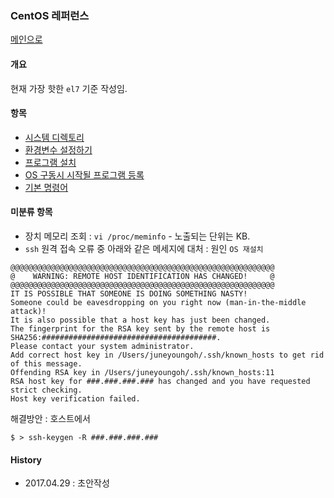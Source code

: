 ### CentOS 레퍼런스

[메인으로](https://github.com/juneyoung/DEV-INFOS)

#### 개요
현재 가장 핫한 `el7` 기준 작성임.

#### 항목
- [시스템 디렉토리]()
- [환경변수 설정하기](https://github.com/juneyoung/DEV-INFOS/blob/master/CentOS/system/env.md)
- [프로그램 설치](https://github.com/juneyoung/DEV-INFOS/blob/master/CentOS/program/program.md)
- [OS 구동시 시작될 프로그램 등록](https://github.com/juneyoung/DEV-INFOS/blob/master/CentOS/system/boot.md)
- [기본 명령어](https://github.com/juneyoung/DEV-INFOS/blob/master/CentOS/cli/README.md)

#### 미분류 항목
- 장치 메모리 조회 : `vi /proc/meminfo` - 노출되는 단위는 KB.
- `ssh` 원격 접속 오류 중 아래와 같은 메세지에 대처 : 원인 `OS 재설치`
```
@@@@@@@@@@@@@@@@@@@@@@@@@@@@@@@@@@@@@@@@@@@@@@@@@@@@@@@@@@@
@    WARNING: REMOTE HOST IDENTIFICATION HAS CHANGED!     @
@@@@@@@@@@@@@@@@@@@@@@@@@@@@@@@@@@@@@@@@@@@@@@@@@@@@@@@@@@@
IT IS POSSIBLE THAT SOMEONE IS DOING SOMETHING NASTY!
Someone could be eavesdropping on you right now (man-in-the-middle attack)!
It is also possible that a host key has just been changed.
The fingerprint for the RSA key sent by the remote host is
SHA256:#######################################.
Please contact your system administrator.
Add correct host key in /Users/juneyoungoh/.ssh/known_hosts to get rid of this message.
Offending RSA key in /Users/juneyoungoh/.ssh/known_hosts:11
RSA host key for ###.###.###.### has changed and you have requested strict checking.
Host key verification failed.
```
해결방안 : 호스트에서
```
$ > ssh-keygen -R ###.###.###.###
```


#### History
- 2017.04.29 : 초안작성
